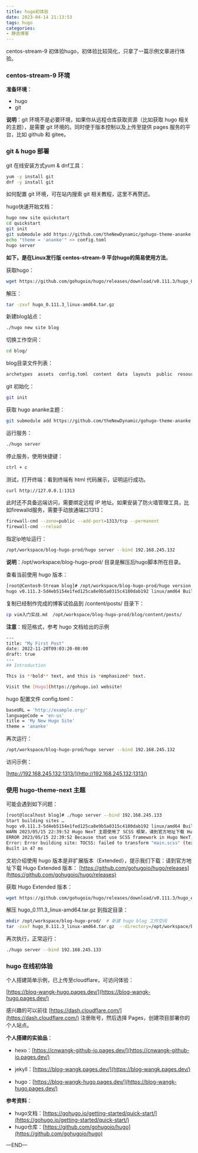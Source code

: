 ```yaml
---
title: hugo初体验
date: 2023-04-14 21:13:53
tags: hugo
categories:
- 静态博客
---
```


centos-stream-9 初体验hugo，初体验比较简化，只拿了一篇示例文章进行体验。



### centos-stream-9 环境

**准备环境**：

- hugo
- git

**说明**：git 环境不是必要环境，如果你从远程仓库获取资源（比如获取 hugo 相关的主题），是需要 git 环境的。同时便于版本控制以及上传至提供 pages 服务的平台，比如 github 和 gitee。



### git & hugo 部署

git 在线安装方式yum & dnf工具：

```bash
yum -y install git
dnf -y install git
```

如何配置 git 环境，可在站内搜索 git 相关教程，这里不再赘述。



hugo快速开始文档：

```bash
hugo new site quickstart
cd quickstart
git init
git submodule add https://github.com/theNewDynamic/gohugo-theme-ananke themes/ananke
echo "theme = 'ananke'" >> config.toml
hugo server
```



**如下，是在Linux发行版 centos-stream-9 平台hugo的简易使用方法**。

获取hugo：
```bash
wget https://github.com/gohugoio/hugo/releases/download/v0.111.3/hugo_0.111.3_linux-amd64.tar.gz
```



解压：

```bash
tar -zxvf hugo_0.111.3_linux-amd64.tar.gz
```



新建blog站点：

```bash
./hugo new site blog
```


切换工作空间：

```bash
cd blog/
```


blog目录文件列表：

```bash
archetypes  assets  config.toml  content  data  layouts  public  resources  static  themes
```



git 初始化：

```bash
git init
```



获取 hugo ananke主题：

```bash
git submodule add https://github.com/theNewDynamic/gohugo-theme-ananke themes/ananke
```



运行服务：

```bash
./hugo server
```

停止服务，使用快捷键：

```bash
ctrl + c
```



测试，打开终端：看到终端有 html 代码展示，证明运行成功。 

```bash
curl http://127.0.0.1:1313
```

此时还不具备远端访问，需要绑定远程 IP 地址。如果安装了防火墙管理工具，比如firewalld服务，需要手动放通端口1313：

```bash
firewall-cmd --zone=public --add-port=1313/tcp --permanent
firewall-cmd --reload
```



指定ip地址运行：

```bash
/opt/workspace/blog-hugo-prod/hugo server --bind 192.168.245.132
```
**说明**：/opt/workspace/blog-hugo-prod/ 目录是解压后hugo脚本所在目录。



查看当前使用 hugo 版本：

```bash
[root@Centos9-Stream blog]# /opt/workspace/blog-hugo-prod/hugo version
hugo v0.111.3-5d4eb5154e1fed125ca8e9b5a0315c4180dab192 linux/amd64 BuildDate=2023-03-12T11:40:50Z VendorInfo=gohugoio
```



复制已经制作完成的博客试验品到 /content/posts/ 目录下：

```bash
cp vim入门实战.md  /opt/workspace/blog-hugo-prod/blog/content/posts/
```

**注意**：规范格式，参考 hugo 文档给出的示例

```bash
---
title: "My First Post"
date: 2022-11-20T09:03:20-08:00
draft: true
---
## Introduction

This is **bold** text, and this is *emphasized* text.

Visit the [Hugo](https://gohugo.io) website!
```

hugo 配置文件 config.toml：

```bash
baseURL = 'http://example.org/'
languageCode = 'en-us'
title = 'My New Hugo Site'
theme = 'ananke'
```



再次运行：

```bash
/opt/workspace/blog-hugo-prod/hugo server --bind 192.168.245.132
```



访问示例：

[http://192.168.245.132:1313/](http://192.168.245.132:1313/)


### 使用 hugo-theme-next 主题

可能会遇到如下问题：
```bash
[root@localhost blog]# ./hugo server --bind 192.168.245.133
Start building sites …
hugo v0.111.3-5d4eb5154e1fed125ca8e9b5a0315c4180dab192 linux/amd64 BuildDate=2023-03-12T11:40:50Z VendorInfo=gohugoio
WARN 2023/05/15 22:39:52 Hugo NexT 主题使用了 SCSS 框架，请到官方地址下载 Hugo Extended 版本：https://github.com/gohugoio/hugo/releases
ERROR 2023/05/15 22:39:52 Because that use SCSS framework in Hugo NexT, Please download Hugo extended version on offical site: https://github.com/gohugoio/hugo/releases
Error: Error building site: TOCSS: failed to transform "main.scss" (text/x-scss). Check your Hugo installation; you need the extended version to build SCSS/SASS with transpiler set to 'libsass'.: this feature is not available in your current Hugo version, see https://goo.gl/YMrWcn for more information
Built in 47 ms
```

文初介绍使用 hugo 版本是非扩展版本（Extended），提示我们下载：请到官方地址下载 Hugo Extended 版本：
[https://github.com/gohugoio/hugo/releases](https://github.com/gohugoio/hugo/releases) 


获取 Hugo Extended 版本：
```bash
wget https://github.com/gohugoio/hugo/releases/download/v0.111.3/hugo_extended_0.111.3_linux-amd64.tar.gz
```

解压 hugo_0.111.3_linux-amd64.tar.gz 到指定目录：
```bash
mkdir /opt/workspace/blog-hugo-prod/  # 新建 hugo blog 工作空间
tar -zxvf hugo_0.111.3_linux-amd64.tar.gz  --directory=/opt/workspace/blog-hugo-prod/ # -C, --directory=DIR 指定解压目录
```

再次执行，正常运行：
```bash
./hugo server --bind 192.168.245.133
```


### hugo 在线初体验

个人搭建简单示例，已上传至cloudflare，可访问体验：

[https://blog-wangk-hugo.pages.dev/](https://blog-wangk-hugo.pages.dev/)



感兴趣的可以前往    [https://dash.cloudflare.com/](https://dash.cloudflare.com/)    注册账号，然后选择 Pages，创建项目部署你的个人站点。



**个人搭建的实验品**：

- hexo：[https://cnwangk-github-io.pages.dev/](https://cnwangk-github-io.pages.dev/)

- jekyll：[https://blog-wangk.pages.dev/](https://blog-wangk.pages.dev/)

- hugo：[https://blog-wangk-hugo.pages.dev/](https://blog-wangk-hugo.pages.dev/)

  



**参考资料**：

- hugo文档：[https://gohugo.io/getting-started/quick-start/](https://gohugo.io/getting-started/quick-start/)
- hugo仓库：[https://github.com/gohugoio/hugo](https://github.com/gohugoio/hugo)



—END—